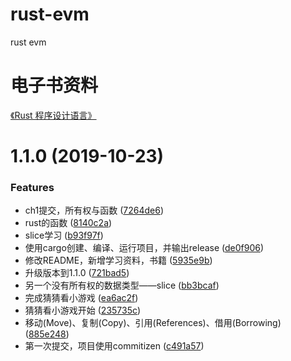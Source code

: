 # rust-evm
rust evm

# 电子书资料

[《Rust 程序设计语言》](https://kaisery.gitbooks.io/trpl-zh-cn/content/ch02-00-guessing-game-tutorial.html)
# 1.1.0 (2019-10-23)


### Features

* ch1提交，所有权与函数 ([7264de6](https://github.com/a186r/rust-evm/commit/7264de689cf27b8d2ee3e4214a500ab251a6e727))
* rust的函数 ([8140c2a](https://github.com/a186r/rust-evm/commit/8140c2af150b000ccb2cabcbbe8f22395955814f))
* slice学习 ([b93f97f](https://github.com/a186r/rust-evm/commit/b93f97fd5e5a81e20ec36f200b8e6e0266973265))
* 使用cargo创建、编译、运行项目，并输出release ([de0f906](https://github.com/a186r/rust-evm/commit/de0f90654570fa6a694042787ce406bdd46a8fea))
* 修改README，新增学习资料，书籍 ([5935e9b](https://github.com/a186r/rust-evm/commit/5935e9b813cbe590b0602b0495db17770b433332))
* 升级版本到1.1.0 ([721bad5](https://github.com/a186r/rust-evm/commit/721bad577b9f47ce0e116ef9e274c424a8df9025))
* 另一个没有所有权的数据类型——slice ([bb3bcaf](https://github.com/a186r/rust-evm/commit/bb3bcafdfbf38fb1bc016d6629958c0379c42d3e))
* 完成猜猜看小游戏 ([ea6ac2f](https://github.com/a186r/rust-evm/commit/ea6ac2fac4091fc10a2174cc48f6b46b5a16e419))
* 猜猜看小游戏开始 ([235735c](https://github.com/a186r/rust-evm/commit/235735c9ef3c0ec9604d3abf602143835b122df0))
* 移动(Move)、复制(Copy)、引用(References)、借用(Borrowing) ([885e248](https://github.com/a186r/rust-evm/commit/885e248b4a401063602aec7ddb277a66a1ac0c63))
* 第一次提交，项目使用commitizen ([c491a57](https://github.com/a186r/rust-evm/commit/c491a5779176d6dd87227e8d4810393dcda0bd01))